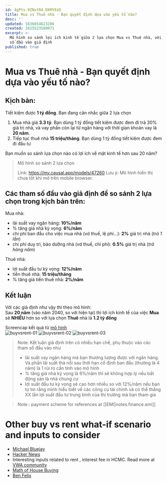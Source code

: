 ```yaml
---
id: 4gPts-9ZNxtR4_EKMY8zD
title: Mua vs Thuê nhà - Bạn quyết định dựa vào yếu tố nào?
desc: ''
updated: 1636054623286
created: 1625523588071
excerpt: >-
  Mô hình so sánh lợi ích kinh tế giữa 2 lựa chọn Mua vs Thuê nhà, với các tham
  số đầu vào giả định
published: true
---
```


# Mua vs Thuê nhà - Bạn quyết định dựa vào yếu tố nào?

## **Kịch bản**: 
Tiết kiệm được **1 tỷ đồng**. Bạn đang cân nhắc giữa 2 lựa chọn
1. Mua nhà giá **3.3 tỷ**. Bạn dùng 1 tỷ đồng tiết kiệm được đem đi trả 30% giá trị nhà, và vay phần còn lại từ ngân hàng với thời gian khoản vay là **20 năm**.
2. Tiếp tục thuê nhà **15 triệu/tháng**. Bạn dùng 1 tỷ đồng tiết kiệm được đem đi đầu tư

Bạn muốn so sánh lựa chọn nào có lợi ích về mặt kinh tế hơn sau 20 năm?
> Mô hình so sánh 2 lựa chọn 
>
> Link: <https://my.causal.app/models/47260>
> Lưu ý: Mô hình hiển thị chưa tốt khi mở trên mobile browser.

## Các tham số đầu vào giả định để so sánh 2 lựa chọn trong kịch bản trên:

Mua nhà:
- lãi suất vay ngân hàng: **10%/năm**
- % tăng giá nhà kỳ vọng: **6%/năm**
- chi phí ban đầu cho việc mua nhà (vd thuế, lệ phí...): **2%** giá trị nhà (*trả 1 lần*)
- chi phí duy trì, bảo dưỡng nhà (vd thuế, chi phí): **0.5%** giá trị nhà (*trả hàng năm*)

Thuê nhà:
- lợi suất đầu tư kỳ vọng: **12%/năm**
- tiền thuê nhà: **15 triệu/tháng**
- % tăng giá tiền thuê nhà: **2%/năm**

## Kết luận 
Với các giả định như vậy thì theo mô hình:<br>
Sau **20 năm** (vào năm 2040, so với hiện tại) thì lợi ích kinh tế của việc **Mua** sẽ **NHIỀU** hơn so với lựa chọn **Thuê** nhà là **1.2 tỷ đồng**<br>

Screencap kết quả từ [mô hình](https://my.causal.app/models/47260)<br>
![buyvsrent-01](https://i.imgur.com/Br21uxw.jpg)
![buyvsrent-02](https://i.imgur.com/dcjtrBA.jpg)
![buyvsrent-03](https://i.imgur.com/j1YQfbO.jpg)


> Note: Kết luận giả định trên có nhiều hạn chế, phụ thuộc vào các tham số đầu vào như 
> - lãi suất vay ngân hàng mà bạn thương lượng được với ngân hàng. Và phần lãi suất thả nổi sau thời hạn cố định ban đầu (thường là 4 năm) là 1 rủi ro cần tính vào mô hình
> - % tăng giá nhà kỳ vọng là 6%/năm thì sẽ không hợp lý nếu bất động sản là nhà chung cư
> - lợi suất đầu tư kỳ vọng sẽ cao hơn nhiều so với 12%/năm nếu bạn tự tin rằng mình hiểu biết về các công cụ tài chính và có thể thắng XX lần lợi suất đầu tư trung bình của thị trường mà bạn tham gia

> Note : payment scheme for references at [[EMI|notes.finance.emi]]

# Other buy vs rent what-if scenario and inputs to consider

- [Michael Bluejay](https://michaelbluejay.com/house/rentvsbuy.html)
- [Hacker News](https://news.ycombinator.com/item?id=27882355)
- Interesting inputs related to rent , interest fee in HCMC. Read more at [VWA community](https://www.facebook.com/groups/CoVanTaichinhVietnam/posts/2825488891037237/)
- [Math of House Buying](https://www.intmath.com/money-math/3-math-of-house-buying.php)
- [Ben Felix](https://www.youtube.com/watch?v=q9Golcxjpi8)
